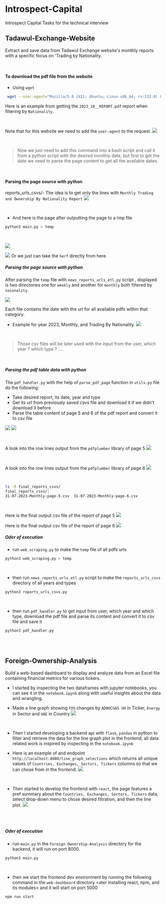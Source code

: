 # Introspect-Capital
Introspect Capital Tasks for the technical interview


## Tadawul-Exchange-Website
Extract and save data from Tadawul Exchange website's monthly reports  with a specific focus on 'Trading by Nationality.

<br/>

#### To download the pdf file from the website
- Using `wget`

```bash
 wget --user-agent="Mozilla/5.0 (X11; Ubuntu; Linux x86_64; rv:132.0) Gecko/20100101 Firefox/132.0" "https://www.saudiexchange.sa/wps/wcm/connect/c4f67241-1068-48ba-b5c6-6276a4ca77ae/Monthly+Trading+and+Ownership+By+Nationality+Report+31-10-2023.pdf?MOD=AJPERES&CACHEID=ROOTWORKSPACE-c4f67241-1068-48ba-b5c6-6276a4ca77ae-oP52nbM"
```

Here is an example from getting the `2023_10__REPORT.pdf` report when filtering by  `Nationality`.

<br/>

Note that for this website we need to add the `user-agent` to the request.
![](images/image1.png)

<br/>

> Now we just need to add this command into a bash script and call it from a python script with the desired monthly date, but first to get the date we need to parse the page content to get all the available dates.


<br/>

#### Parsing the page source with python 
reports_urls_csvs/- The idea is to get only the lines with `Monthly Trading and Ownership By Nationality Report`
![](images/image2.png)

<br/>

- And here is the page after outputting the page to a tmp file

```bash
python3 main.py > temp
```

<br/>

![](images/image3.png)

![](images/image4.png)
Or we just can take the `herf` directly from here.


##### Parsing the page source with python 
After parsing the `temp` file with `news_reports_urls_etl.py` script , displayed is two directories one for `weekly` and another for `monthly` both filtered by `naionality`.

![](images/image5.png)

Each file contains the date with the url for all available pdfs within that category.

- Example for year 2023, Monthly, and Trading By Nationality.
![](images/image6.png)

<br/>

> Those csv files will be later used with the input from the user, which year ? which type ? ....

<br/>

##### Parsing the pdf table data with python 
The `pdf_handler.py` with the help of `parse_pdf_page` function in `utils.py` file do the following:
- Take desired report, its date, year and type
- Get its url from previously saved csvs file and download it if we didn't download it before
- Parse the table content of page 5 and 6 of the pdf report and convert it to csv file

![](images/image7.png)
![](images/image10.png)

<br/>

A look into the row lines output from the `pdfplumber` library of page 5
![](images/image8.png)

<br/>

A look into the row lines output from the `pdfplumber` library of page 6
![](images/image9.png)



<br/>

```bash
ls -R final_reports_csvs/
final_reports_csvs/:
31-07-2023-Monthly-page-5.csv  31-07-2023-Monthly-page-6.csv
```

<br/>

Here is the final output csv file of the report of page 5
![](images/image11.png)

Here is the final output csv file of the report of page 6
![](images/image12.png)



##### Oder of execution
- run `web_scraping.py` to make the `temp` file of all pdfs urls
```bash
python3 web_scraping.py > temp
```

<br/>

- then run `news_reports_urls_etl.py` script to make the `reports_urls_csvs` directory of all years and types
```bash
python3 reports_urls_csvs.py
```

<br/>

- then run `pdf_handler.py` to get input from user, which year and which type, download the pdf file and parse its content and convert it to csv file and save it
```bash
python3 pdf_handler.py
```


<br/>

<br/>

## Foreign-Ownership-Analysis
Build a web-based dashboard to display and analyze data from an Excel file containing financial metrics for various tickers.

- I started by inspecting the two dataframes with jupyter notebooks, you can see it in the `notebook.ipynb`
along with useful insights about the data and wrangling.


- Made a line graph showing `FO%` changes by `ADNOCGAS UH` in Ticker, `Energy` in Sector and `UAE` in Country
![](images/image13.png)



<br/>

- Then I started developing a backend api with `flask`, `pandas` in python to filter and retrieve the data for the line graph plot in the frontend, all data related work is inspired by inspecting in the `notebook.ipynb`

- Here is an example of and endpoint `http://localhost:8000/line_graph_selections` which returns all unique values of `Countries, Exchanges, Sectors, Tickers` columns so that we can chose from in the frontend.
![](images/image14.png)

<br/>

- Then started to develop the frontend with `react`, the page features a pref summary about the `Countries, Exchanges, Sectors, Tickers` data, select drop-down menu to chose desired filtration, and then the line plot.
![](images/image15.png)


<br/>
<br/>

##### Oder of execution
- run `main.py` in the `Foreign-Ownership-Analysis` directory for the backend, it will run on port 8000.
```bash
python3 main.py
```

<br/>

- then we start the frontend dev environment by running the following command in the `web-dashboard` directory <ater installing react, npm, and its modules> and it will start on port 5000
```bash
npm run start
```